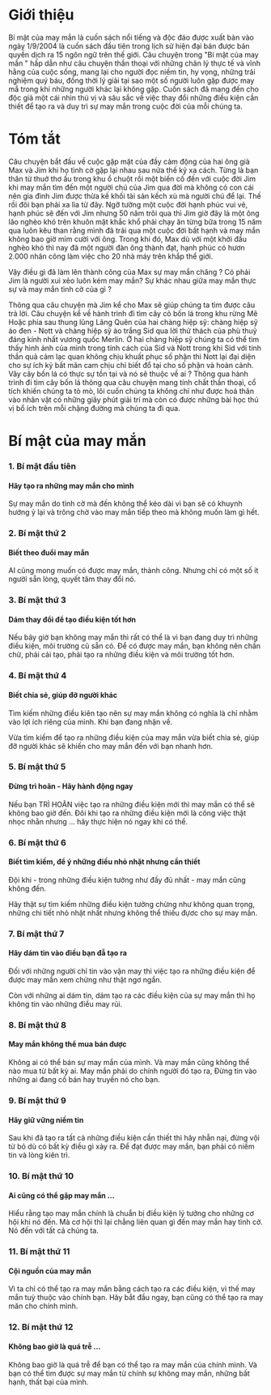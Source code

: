 # Giới thiệu
Bí mật của may mắn là cuốn sách nổi tiếng và độc đáo được xuất bản vào ngày 1/9/2004 là cuốn sách đầu tiên trong lịch sử hiện đại bán được bản quyền dịch ra 15 ngôn ngữ trên thế giới. Câu chuyện trong "Bí mật của may mắn "  hấp dẫn như câu chuyện thần thoại với những chân lý thực tế và vĩnh hằng của cuộc sống, mang lại cho người đọc niềm tin, hy vọng, những trải nghiệm quý báu, đồng thời lý giải tại sao một số người luôn gặp được may mắ trong khi những người khác lại không gặp. Cuốn sách đã mang đến cho độc giả một cái nhìn thú vị và sâu sắc về việc thay đổi những điều kiện cần thiết để tạo ra và duy trì sự may mắn trong cuộc đời của mỗi chúng ta.

# Tóm tắt 
Câu chuyện bắt đầu về cuộc gặp mặt của đầy cảm động của hai ông già Max và Jim khi họ tình cờ gặp lại nhau sau nửa thế kỷ xa cách. Từng là bạn thân từ thuở thơ ấu trong khu ổ chuột rồi một biến cố đến với cuộc đời Jim khi may mắn tìm đến một người chú của Jim qua đời mà không có con cái nên gia đình Jim được thừa kế khối tài sản kếch xù mà người chú để lại. Thế rồi đôi bạn phải xa lìa từ đây. Ngỡ tưởng một cuộc đời hạnh phúc vui vẻ, hạnh phúc sẽ đến với Jim nhưng 50 năm trôi qua thì Jim giờ đây là một ông lão nghèo khó trên khuôn mặt khắc khổ phải chạy ăn từng bữa trong 15 năm qua luôn kêu than rằng mình đã trải qua một cuộc đời bất hạnh và may mắn không bao giờ mỉm cười với ông. Trong khi đó, Max dù với một khởi đầu nghèo khó thì nay đã một người đàn ông thành đạt, hạnh phúc có hươn 2.000 nhân công làm việc cho 20 nhà máy trên khắp thể giới. 

Vậy điều gì đã làm lên thành công của Max sự may mắn chăng ? Có phải Jim là người xui xẻo luôn kém may mắn? Sự khác nhau giữa may mắn thực sự và may mắn tình cờ của gì ?

Thông qua câu chuyện mà Jim kể cho Max sẽ giúp chúng ta tìm được câu trả lời. Câu chuyện kể về hành trình đi tìm cây cỏ bốn lá trong khu rừng Mê Hoặc phía sau thung lũng Lãng Quên của hai chàng hiệp sỹ: 
chàng hiệp sỹ áo đen - Nott và chàng hiệp sỹ áo trắng Sid qua lời thử thách của phù thuỷ đáng kính nhất vương quốc Merlin. Ở hai chàng hiệp sỹ chúng ta có thể tìm thấy hình ảnh của mình trong tính cách của Sid và Nott trong khi Sid với tinh thần quả cảm lạc quan không chịu khuất phục số phận thì Nott lại đại diện cho sự ích kỷ bất mãn cam chịu chỉ biết đổ tại cho số phận và hoàn cảnh. Vây cây bốn lá có thực sự tồn tại và nó sẽ thuộc về ai ? Thông qua hành trình đi tìm cây bốn lá thông qua câu chuyện mang tính chất thần thoại, cổ tích khiến chúng ta tò mò, lôi cuốn chúng ta không chỉ như được hoá thân vào nhân vật có những giây phút giải trí mà còn có được những bài học thú vị bổ ích trên mỗi chặng đường mà chúng ta đi qua.


# Bí mật của may mắn
### 1. Bí mật đầu tiên
#### Hãy tạo ra những may mắn cho mình

Sự may mắn do tình cờ mà đến không thể kéo dài vì bạn sẽ có khuynh hướng ỷ lại và trông chờ vào may mắn tiếp theo mà không muốn làm gì hết.

### 2. Bí mật thứ 2 

#### Biết theo đuổi may mắn

AI cũng mong muốn có được may mắn, thành công. Nhưng chỉ có một số ít người sẵn lòng, quyết tâm thay đổi nó.

### 3. Bí mật thứ 3
#### Dám thay đổi để tạo điều kiện tốt hơn

Nếu bây giờ bạn không may mắn thì rất có thể là vì bạn đang duy trì những điều kiện, môi trường cũ sẵn có.
Để có được may mắn, bạn không nên chần chừ, phải cải tạo, phải tạo ra những điều kiện và môi trường tốt hơn.

### 4. Bí mật thứ 4 
#### Biết chia sẻ, giúp đỡ người khác 

Tìm kiếm những điều kiên tạo nên sự may mắn không có nghĩa là chỉ nhằm vào lợi ích riêng của mình. Khi bạn đang nhận về.

Vừa tìm kiếm để tạo ra những điều kiện của may mắn vừa biết chia sẻ, giúp đỡ người khác sẽ khiến cho may mắn đến với bạn nhanh hơn.

### 5. Bí mật thứ 5
#### Đừng trì hoãn - Hãy hành động ngay 
Nếu bạn TRÌ HOÃN việc tạo ra những điều kiện mới thì may mắn có thể sẽ không bao giờ đến.
Đôi khi tạo ra những điều kiện mới là công việc thật nhọc nhằn nhưng ... hãy thực hiện nó ngay khi có thể. 

### 6. Bí mật thứ 6

#### Biết tìm kiếm, để ý những điều nhỏ nhặt nhưng cần thiết 
Đội khi - trong những điều kiện tưởng như đầy đủ nhất - may mắn cũng không đến.

Hãy thật sự tìm kiếm những điều kiện tưởng chừng như không quan trọng, những chi tiết nhỏ nhặt nhất nhưng không thể thiếu đựơc cho sự may mắn.

### 7. Bí mật thứ 7 

#### Hãy dám tin vào điều bạn đẫ tạo ra

Đối với những người chỉ tin vào vận may thì việc tạo ra những điều kiện để được may mắn xem chừng như thật ngơ ngẩn.

Còn với những ai dám tin, dám tạo ra các điều kiện của sự may mắn thì họ không tin vào những điều may rủi.

### 8. Bí mật thứ 8
#### May mắn không thể mua bán được
Không ai có thể bán sự may mắn của mình. Và may mắn cũng không thể nào mua từ bất kỳ ai.
May mắn phải do chính người đó tạo ra, Đừng tin vào những ai đang cố bán hay truyền nó cho bạn.

### 9. Bí mật thứ 9
#### Hãy giữ vững niềm tin 

Sau khi đã tạo ra tất cả những điều kiện cần thiết thì hãy nhẫn nại, đừng vội từ bỏ dù có bất kỳ điều gì xảy ra. Để đạt được may mắn, bạn phải có niềm tin và lòng kiên trì.

### 10. Bí mật thứ 10 
#### Ai cũng có thể gặp may mắn ... 
Hiểu rằng tạo may mắn chính là chuẩn bị điều kiện lý tưởng cho những cơ hội khi nó đến.
Mà cơ hội thì lại chẳng liên quan gì đến may mắn hay tình cờ. Nó đến với tất cả chúng ta.

### 11. Bí mật thứ 11 
#### Cội nguồn của may mắn 

Vì ta chỉ có thể tạo ra may mắn bằng cách tạo ra các điều kiện, vì thế may mắn tuỳ thuộc vào chính bạn.
Hãy bắt đầu ngay, bạn cũng có thể tạo ra may măn cho chính mình.

### 12. Bí mật thứ 12 
#### Không bao giờ là quá trễ ... 
Không bao giờ là quá trễ để bạn có thể tạo ra may mắn của chính mình.  Và bạn có thể tìm được sự may mắn từ chính sự không may mắn, những bất hạnh, thất bại của mình.